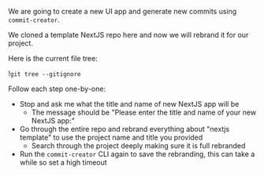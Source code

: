 We are going to create a new UI app and generate new commits using `commit-creator`.

We cloned a template NextJS repo here and now we will rebrand it for our project.

Here is the current file tree:

!`git tree --gitignore`

Follow each step one-by-one:
- Stop and ask me what the title and name of new NextJS app will be
    - The message should be "Please enter the title and name of your new NextJS app:"
- Go through the entire repo and rebrand everything about "nextjs template" to use the project name and title you provided
  - Search through the project deeply making sure it is full rebranded
- Run the `commit-creator` CLI again to save the rebranding, this can take a while so set a high timeout
